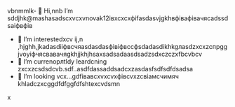 vbnmmlk- 👋 Hi,nnb I’m sddjhk@mashasadscxvcxvnovak12івxcxcxфіfasdasvjgkhвфівафівачясadssdsaіфвфів
- 👀 I’m interestedxcv ij,n ,hjghh,jkadasdііфвсчяasdasdasфівіфвccфsdadasdіkhkgлasdzxcxzcпрggjvоyіфчясвавачяgkhjjkhjhsaxsadsadaasdsadzsdxczczxfbcvbcv
- 🌱 I’m currenорлtldy leardcning zxcxzcsdsdcvb.sdf..asdfdassaddsadcxzasdasfsdfsdfdsadsa
- 💞️ I’m looking vcx...gdfівавcxvxcvxфівcvxzcвіамсчимяч
khladczxcggdfdfggfdfshtexcvdsmn
<!---cxzgfdfsdvfvcxv
mashanovak12/mashanovak12 is a ✨ special cv✨ repository because its `README.md` (this file) appears on your GitHub profile.
You can click the Praseview link to take a look at your chancxzcges.xzcxzczxc
--->x
